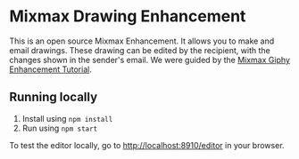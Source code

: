 # Mixmax Drawing Enhancement

This is an open source Mixmax Enhancement. It allows you to make and email drawings. These drawing can be edited by the recipient, with the changes shown in the sender's email. We were guided by the [Mixmax Giphy Enhancement Tutorial](http://developer.mixmax.com/docs/overview-enhancement#tutorial-building-giphy-enhancement).
## Running locally

1. Install using `npm install`
2. Run using `npm start`


To test the editor locally, go to <http://localhost:8910/editor> in your browser.
